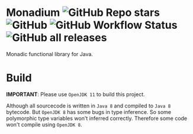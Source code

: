 # Monadium ![GitHub Repo stars](https://img.shields.io/github/stars/yuxuanchiadm/monadium?style=flat-square) ![GitHub](https://img.shields.io/github/license/yuxuanchiadm/monadium?style=flat-square) ![GitHub Workflow Status](https://img.shields.io/github/workflow/status/yuxuanchiadm/monadium/Java%20CI%20with%20Maven?style=flat-square) ![GitHub all releases](https://img.shields.io/github/downloads/yuxuanchiadm/monadium/total?style=flat-square)

Monadic functional library for Java.

# Build

**IMPORTANT**: Please use `OpenJDK 11` to build this project.

Although all sourcecode is written in `Java 8` and compiled to `Java 8` bytecode.
But `OpenJDK 8` has some bugs in type inference.
So some polymorphic type variables won't inferred correctly.
Therefore some code won't compile using `OpenJDK 8`.